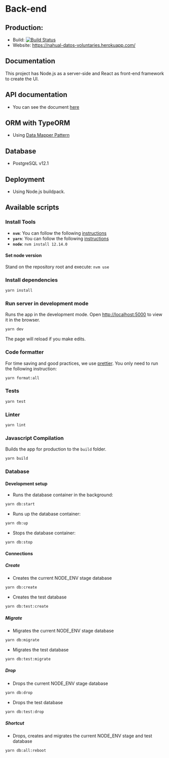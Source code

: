 # Back-end

## Production:

- Build: [![Build Status](https://travis-ci.com/taller-de-desarrollo-proyectos-III/back-end.svg?branch=main)](https://travis-ci.com/taller-de-desarrollo-proyectos-III/back-end)
- Website: https://nahual-datos-voluntaries.herokuapp.com/

## Documentation

This project has Node.js as a server-side and React as front-end framework to create the UI.

## API documentation

- You can see the document [here](/Documentation/APIdocumentation.pdf)

## ORM with TypeORM

- Using [Data Mapper Pattern](https://typeorm.io/#/active-record-data-mapper/what-is-the-data-mapper-pattern)

## Database

- PostgreSQL v12.1

## Deployment

- Using Node.js buildpack.

## Available scripts

### Install Tools

- **`nvm`**: You can follow the following [instructions](https://github.com/nvm-sh/nvm)
- **`yarn`**: You can follow the following [instructions](https://classic.yarnpkg.com/en/docs/install/#debian-stable)
- **`node`**: `nvm install 12.14.0`

#### Set node version

Stand on the repository root and execute: `nvm use`

### Install dependencies

```bash
yarn install
```

### Run server in development mode

Runs the app in the development mode.
Open [http://localhost:5000](http://localhost:5000) to view it in the browser.

```bash
yarn dev
```

The page will reload if you make edits.

### Code formatter

For time saving and good practices, we use [prettier](https://prettier.io/). You only need to run the following instruction:

```bash
yarn format:all
```

### Tests

```bash
yarn test
```

### Linter

```bash
yarn lint
```

### Javascript Compilation

Builds the app for production to the `build` folder.

```bash
yarn build
```

### Database

#### Development setup

- Runs the database container in the background:

```bash
yarn db:start
```

- Runs up the database container:

```bash
yarn db:up
```

- Stops the database container:

```bash
yarn db:stop
```

#### Connections

##### Create

- Creates the current NODE_ENV stage database

```bash
yarn db:create
```

- Creates the test database

```bash
yarn db:test:create
```

##### Migrate

- Migrates the current NODE_ENV stage database

```bash
yarn db:migrate
```

- Migrates the test database

```bash
yarn db:test:migrate
```

##### Drop

- Drops the current NODE_ENV stage database

```bash
yarn db:drop
```

- Drops the test database

```bash
yarn db:test:drop
```

##### Shortcut

- Drops, creates and migrates the current NODE_ENV stage and test database

```bash
yarn db:all:reboot
```

